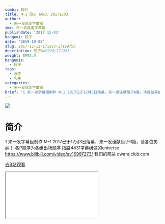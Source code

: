```yaml
---
combi: 其他
title: M-1 段子 6枚入 20171203
author:
  - 来一发就走字幕组
zmz: 来一发就走字幕组
publishdate: '2017-12-03'
bangumi: 段子
date: '2019-10-08'
slug: 2017-12-12-171203-17199750
description: 段子&#8226;171203
weight: 8992.0
bangumis:
  - 段子
tags:
  - 漫才
  - 和牛
categories:
  - 来一发就走字幕组
brief: "1 来一发字幕组制作 M-1 2017已于12月3日落幕，来一发谨献段子6篇，请各位笑纳！ 各P顺序为各组出场顺序 指路4431字幕组做的universe https://www.bilibili.com/video/av16997273/ 我们的网站 owaraiclub.com"
---
```

![](https://raw.githubusercontent.com/tcgriffith/owaraisite/master/static/tmpimg/686cb373fc21e9bf699a589038818ecc56e9dcf6.jpg.480.jpg)
# 简介  
1
来一发字幕组制作
M-1 2017已于12月3日落幕，来一发谨献段子6篇，请各位笑纳！
各P顺序为各组出场顺序
指路4431字幕组做的universe https://www.bilibili.com/video/av16997273/
我们的网站 owaraiclub.com  

[去B站观看](https://www.bilibili.com/video/av17199750/)
<div class ="resp-container"><iframe class="testiframe" src="//player.bilibili.com/player.html?aid=17199750"", scrolling="no", allowfullscreen="true" > </iframe></div> 
